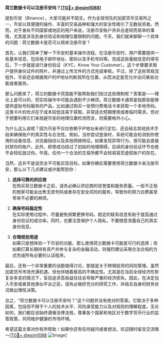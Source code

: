 **荷兰数据卡可以注册币安吗？[[TG💪+ @esim1088](https://t.me/s/esim1088)]**

提到币安（Binance），大家可能并不陌生。作为全球领先的加密货币交易所之一，币安以其便捷的操作、丰富的交易品种和强大的安全性吸引了无数投资者。然而，对于身处不同国家或地区的用户来说，注册币安账户并非总是轻而易举的事情，尤其是涉及到身份验证和地理位置限制的问题。今天，我们就来聊聊一个具体的问题：荷兰数据卡是否可以用来注册币安？

首先，让我们简单了解一下币安的基本操作流程。在注册币安时，用户需要提供一些基本信息，包括电子邮件地址、密码以及手机号码等。完成这些基础信息的填写后，下一步就是进行身份验证（KYC，Know Your Customer）。这个步骤要求用户提供身份证件的照片，并通过上传文件的方式完成审核。不过，除了这些常规流程外，币安还会根据用户的IP地址判断其所在位置，从而决定是否允许访问某些功能或者服务。

那么问题来了，荷兰的数据卡究竟能不能帮助我们绕过这些限制呢？答案是——理论上是可以的，但实际操作中可能会遇到不少麻烦。荷兰数据卡通常是指那些能够提供虚拟号码服务的产品，比如通过购买一张预付费电话卡来获取一个本地号码。这类卡片的优点在于成本较低且易于获取，非常适合短期使用或者临时需求。但对于想要利用它们来规避币安的地理位置检测而言，则需要格外小心。

为什么这么说呢？因为币安不仅仅依赖于IP地址来进行定位，还会结合其他技术手段来确保账户的真实性与合法性。例如，当你尝试登录时，系统可能会检测到你使用的设备信息、浏览器指纹以及其他网络特征。如果发现异常行为，很可能会直接封禁你的账户。此外，即使成功绕过了初始的地理障碍，后续的身份验证环节也绝不会轻松放过你。毕竟，任何一个合法的交易所都不会轻易容忍虚假账户的存在。

当然，这并不是说完全不可能实现目标。如果你确实需要使用荷兰数据卡来注册币安，那么以下几点建议或许能帮到你：

1. **选择可靠的供应商**  
   在购买荷兰数据卡之前，请务必确认供应商的信誉度和服务质量。一些不正规的商家可能会出售无效号码或者存在安全风险的服务，导致你的努力白费甚至带来不必要的麻烦。

2. **确保号码稳定性**  
   在实际使用过程中，尽量避免频繁更换号码。稳定的联系信息有助于提高通过身份验证的成功率。同时，也要注意保护个人隐私，不要随意泄露自己的真实身份信息。

3. **合理规划用途**  
   如果只是想体验一下币安的功能，那么使用荷兰数据卡可能是可行的选择；但如果打算长期持有资产并参与复杂的金融活动，则强烈建议采用合法合规的方式完成所有必要的认证程序。

最后，还有一个非常重要的话题值得讨论，那就是关于跨境投资的风险管理。虽然加密货币市场充满机遇，但也伴随着极高的不确定性。尤其是在当前全球经济形势复杂多变的情况下，盲目追求高收益往往会导致严重的经济损失。因此，在决定加入币安或者其他类似平台之前，请务必做好充分的研究工作，并结合自身的财务状况做出理性决策。

总之，“荷兰数据卡可以注册币安吗？”这个问题并没有绝对的答案。它取决于多种因素，包括但不限于个人的技术水平、风险承受能力以及对规则的理解程度。无论如何，我们都应该始终遵循法律法规，尊重各个国家和地区对于数字货币行业的监管政策，共同维护健康的市场环境。

希望这篇文章对你有所帮助！如果你还有任何疑问或者想法，欢迎随时留言交流哦～[[TG💪+ @esim1088](https://t.me/s/esim1088) ![Image](https://i.postimg.cc/4NQfJmqS/Snipaste-2025-05-13-00-14-12.png)]